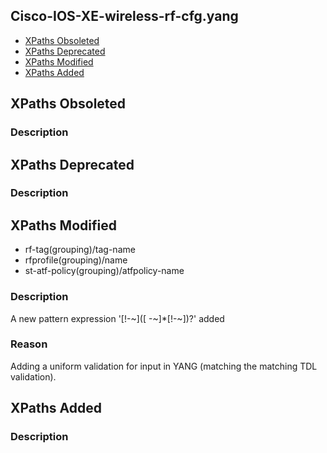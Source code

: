 ## Cisco-IOS-XE-wireless-rf-cfg.yang


- [XPaths Obsoleted](#xpaths-obsoleted)
- [XPaths Deprecated](#xpaths-deprecated)
- [XPaths Modified](#xpaths-modified)
- [XPaths Added](#xpaths-added)

## XPaths Obsoleted

### Description

## XPaths Deprecated

### Description

## XPaths Modified

- rf-tag(grouping)/tag-name
- rfprofile(grouping)/name
- st-atf-policy(grouping)/atfpolicy-name

### Description

A new pattern expression '[!-~]([ -~]*[!-~])?' added

### Reason

Adding a uniform validation for input in YANG (matching the matching TDL validation).

## XPaths Added

### Description
